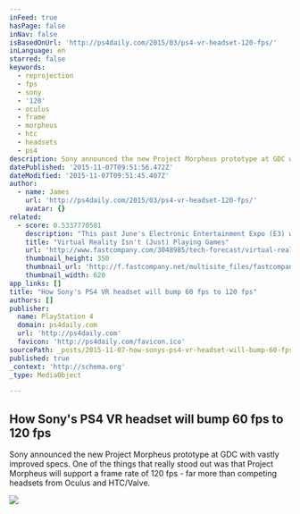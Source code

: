```yaml
---
inFeed: true
hasPage: false
inNav: false
isBasedOnUrl: 'http://ps4daily.com/2015/03/ps4-vr-headset-120-fps/'
inLanguage: en
starred: false
keywords:
  - reprojection
  - fps
  - sony
  - '120'
  - oculus
  - frame
  - morpheus
  - htc
  - headsets
  - ps4
description: Sony announced the new Project Morpheus prototype at GDC with vastly improved specs. One of the things that really stood out was that Project Morpheus will support a frame rate of 120 fps - far more than competing headsets from Oculus and HTC/Valve.
datePublished: '2015-11-07T09:51:56.472Z'
dateModified: '2015-11-07T09:51:45.407Z'
author:
  - name: James
    url: 'http://ps4daily.com/2015/03/ps4-vr-headset-120-fps/'
    avatar: {}
related:
  - score: 0.5337770581
    description: "This past June's Electronic Entertainment Expo (E3) was dominated by virtual reality. Which makes sense, as VR and gaming make natural bedfellows, and gamers tend to be very early adopters."
    title: "Virtual Reality Isn't (Just) Playing Games"
    url: 'http://www.fastcompany.com/3048985/tech-forecast/virtual-reality-isnt-just-playing-games'
    thumbnail_height: 350
    thumbnail_url: 'http://f.fastcompany.net/multisite_files/fastcompany/imagecache/620x350/poster/2015/07/3048985-poster-p-1-vr-beyond-gaming.jpg'
    thumbnail_width: 620
app_links: []
title: "How Sony's PS4 VR headset will bump 60 fps to 120 fps"
authors: []
publisher:
  name: PlayStation 4
  domain: ps4daily.com
  url: 'http://ps4daily.com'
  favicon: 'http://ps4daily.com/favicon.ico'
sourcePath: _posts/2015-11-07-how-sonys-ps4-vr-headset-will-bump-60-fps-to-120-fps.md
published: true
_context: 'http://schema.org'
_type: MediaObject

---
```

<article style=""><h1>How Sony's PS4 VR headset will bump 60 fps to 120 fps</h1><p>Sony announced the new Project Morpheus prototype at GDC with vastly improved specs. One of the things that really stood out was that Project Morpheus will support a frame rate of 120 fps - far more than competing headsets from Oculus and HTC/Valve.</p><img src="http://ps4daily.com/wp-content/uploads/2015/03/ps4-vr-120fps-640x363.jpg" /></article>